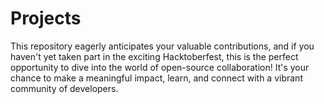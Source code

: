 # Projects
This repository eagerly anticipates your valuable contributions, and if you haven't yet taken part in the exciting Hacktoberfest, this is the perfect opportunity to dive into the world of open-source collaboration! It's your chance to make a meaningful impact, learn, and connect with a vibrant community of developers. 
